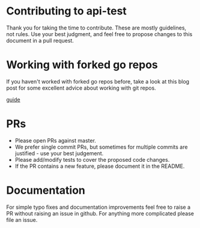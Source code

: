 # Contributing to api-test

Thank you for taking the time to contribute. These are mostly guidelines, not rules. Use your best judgment, and feel free to propose changes to this document in a pull request.

# Working with forked go repos

If you haven't worked with forked go repos before, take a look at this blog post for some excellent advice about working with git repos.

[guide](https://splice.com/blog/contributing-open-source-git-repositories-go/)

# PRs

- Please open PRs against master.
- We prefer single commit PRs, but sometimes for multiple commits are justified - use your best judgement.
- Please add/modify tests to cover the proposed code changes.
- If the PR contains a new feature, please document it in the README.

# Documentation

For simple typo fixes and documentation improvements feel free to raise a PR without raising an issue in github. For anything more complicated please file an issue.